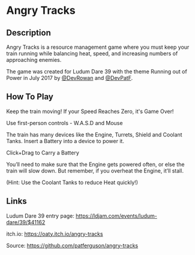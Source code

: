 # Angry Tracks

## Description

Angry Tracks is a resource management game where you must keep your train running while balancing heat, speed, and increasing numbers of approaching enemies.

The game was created for Ludum Dare 39 with the theme Running out of Power in July 2017 by [@DevRowan](https://twitter.com/DevRowan) and [@DevPatF](https://twitter.com/DevPatF).

## How To Play

Keep the train moving! If your Speed Reaches Zero, it's Game Over!

Use first-person controls - W.A.S.D and Mouse

The train has many devices like the Engine, Turrets, Shield and Coolant Tanks.
Insert a Battery into a device to power it.

Click+Drag to Carry a Battery

You’ll need to make sure that the Engine gets powered often, or else the train will slow down.
But remember, if you overheat the Engine, it’ll stall.

(Hint: Use the Coolant Tanks to reduce Heat quickly!)

## Links

Ludum Dare 39 entry page: https://ldjam.com/events/ludum-dare/39/$41162

itch.io: https://oaty.itch.io/angry-tracks

Source: https://github.com/patferguson/angry-tracks
